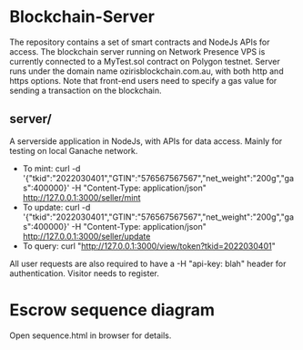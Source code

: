 # Blockchain-Server
The repository contains a set of smart contracts and NodeJs APIs for access. The blockchain server running on Network Presence VPS is currently connected to a MyTest.sol contract on Polygon testnet. Server runs under the domain name ozirisblockchain.com.au, with both http and https options. Note that front-end users need to specify a gas value for sending a transaction on the blockchain.

## server/
A serverside application in NodeJs, with APIs for data access. Mainly for testing on local Ganache network.
- To mint: curl -d '{"tkid":"2022030401","GTIN":"576567567567","net_weight":"200g","gas":400000}' -H "Content-Type: application/json" http://127.0.0.1:3000/seller/mint
- To update: curl -d '{"tkid":"2022030401","GTIN":"576567567567","net_weight":"200g","gas":400000}' -H "Content-Type: application/json" http://127.0.0.1:3000/seller/update
- To query: curl "http://127.0.0.1:3000/view/token?tkid=2022030401"

All user requests are also required to have a -H "api-key: blah" header for authentication.
Visitor needs to register.

# Escrow sequence diagram
Open sequence.html in browser for details.
